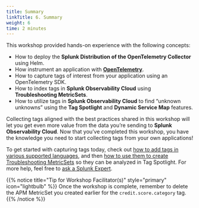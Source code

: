```yaml
---
title: Summary
linkTitle: 6. Summary
weight: 6
time: 2 minutes
---
```


This workshop provided hands-on experience with the following concepts: 

* How to deploy the **Splunk Distribution of the OpenTelemetry Collector** using Helm. 
* How instrument an application with [**OpenTelemetry**](https://opentelemetry.io). 
* How to capture tags of interest from your application using an OpenTelemetry SDK. 
* How to index tags in **Splunk Observability Cloud** using **Troubleshooting MetricSets**.
* How to utilize tags in **Splunk Observability Cloud** to find “unknown unknowns” using the **Tag Spotlight** and **Dynamic Service Map** features.

Collecting tags aligned with the best practices shared in this workshop will let you get even more value from the data you’re sending to **Splunk Observability Cloud**.  Now that you’ve completed this workshop, you have the knowledge you need to start collecting tags from your own applications!

To get started with capturing tags today, check out [how to add tags in various supported languages](https://docs.splunk.com/observability/en/apm/span-tags/add-context-trace-span.html#instrument-your-application-code-to-add-tags-to-spans), and then [how to use them to create Troubleshooting MetricSets](https://docs.splunk.com/observability/en/apm/span-tags/index-span-tags.html#apm-index-span-tags) so they can be analyzed in Tag Spotlight. For more help, feel free to [ask a Splunk Expert](https://www.splunk.com/en_us/about-splunk/contact-us.html).

{{% notice title="Tip for Workshop Facilitator(s)" style="primary"  icon="lightbulb" %}}
Once the workshop is complete, remember to delete the APM MetricSet you created earlier for the `credit.score.category` tag.
{{% /notice %}}
